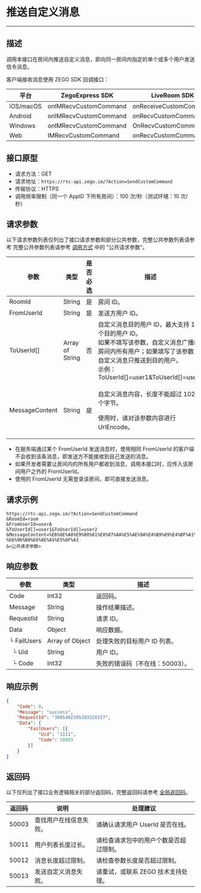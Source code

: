 # 推送自定义消息

---


## 描述

调用本接口在房间内推送自定义消息，即向同一房间内指定的单个或多个用户发送信令消息。

客户端接收消息使用 ZEGO SDK 回调接口：

| 平台 |ZegoExpress SDK|LiveRoom SDK|
|-|-|-|
|iOS/macOS| onIMRecvCustomCommand | onReceiveCustomCommand | 
|Android| onIMRecvCustomCommand | onRecvCustomCommand | 
|Windows| onIMRecvCustomCommand |   OnRecvCustomCommand | 
|Web| IMRecvCustomCommand | onRecvCustomCommand | 




## 接口原型

- 请求方法：GET
- 请求地址：`https://rtc-api.zego.im/?Action=SendCustomCommand`
- 传输协议：HTTPS
- 调用频率限制（同一个 AppID 下所有房间）：100 次/秒（测试环境：10 次/秒）


## 请求参数

以下请求参数列表仅列出了接口请求参数和部分公共参数，完整公共参数列表请参考 完整公共参数列表请参考 [调用方式](/real-time-voice-server/api-reference/accessing-server-apis#公共请求参数) 中的 “公共请求参数”。


<table>

<thead>
  <tr>
    <th>参数</th>
    <th>类型</th>
    <th>是否必选</th>
    <th>描述</th>
  </tr>
</thead>
<tbody>
  <tr>
    <td>RoomId</td>
    <td>String</td>
    <td>是</td>
    <td>房间 ID。</td>
  </tr>
  <tr>
    <td>FromUserId</td>
    <td>String</td>
    <td>是</td>
    <td>发送方用户 ID。</td>
  </tr>
  <tr>
    <td>ToUserId[]</td>
    <td>Array of String</td>
    <td>否</td>
    <td>自定义消息目的用户 ID，最大支持 10 个目的用户 ID。<br />如果不填写该参数，自定义消息广播给房间内所有用户；如果填写了该参数，自定义消息只推送到目的用户。<br />示例：ToUserId[]=user1&ToUserId[]=user2</td>
  </tr>
  <tr>
    <td>MessageContent</td>
    <td>String</td>
    <td>是</td>
    <td><p>自定义消息内容，长度不能超过 1024 个字节。</p><p>使用时，请对该参数内容进行 UrlEncode。</p></td>
  </tr>
</tbody>
</table>

<Warning title="注意">


- 在服务端通过某个 FromUserId 发送消息时，使用相同 FromUserId 的客户端不会收到该条消息，即发送方不能接收到自己发送的消息。
- 如果开发者需要让房间内的所有用户都收到消息，调用本接口时，应传入该房间用户之外的 FromUserId。
- 使用的 FromUserId 无需登录该房间，即可直接发送消息。

</Warning>



## 请求示例

```
https://rtc-api.zego.im/?Action=SendCustomCommand
&RoomId=room
&FromUserId=userA
&ToUserId[]=user1&ToUserId[]=user2
&MessageContent=%E6%8E%A8%E9%80%81%E8%87%AA%E5%AE%9A%E4%B9%89%E4%BF%A1%E6%81%AF-%E6%96%B0%E6%8E%A5%E5%8F%A3
&<公共请求参数>
```

## 响应参数


<table>

<thead>
  <tr>
    <th>参数</th>
    <th>类型</th>
    <th>描述</th>
  </tr>
</thead>
<tbody>
  <tr>
    <td>Code</td>
    <td>Int32</td>
    <td>返回码。</td>
  </tr>
  <tr>
    <td>Message</td>
    <td>String</td>
    <td>操作结果描述。</td>
  </tr>
  <tr>
    <td>RequestId</td>
    <td>String</td>
    <td>请求 ID。</td>
  </tr>
  <tr>
    <td>Data</td>
    <td>Object</td>
    <td>响应数据。</td>
  </tr>
  <tr>
    <td>└ FailUsers</td>
    <td>Array of Object</td>
    <td>处理失败的目标用户 ID 列表。</td>
  </tr>
  <tr>
    <td>&nbsp;&nbsp;└ Uid</td>
    <td>String</td>
    <td>用户 ID。</td>
  </tr>
  <tr>
    <td>&nbsp;&nbsp;└ Code</td>
    <td>Int32</td>
    <td>失败的错误码（不在线：50003）。</td>
  </tr>
</tbody>
</table>


## 响应示例

```json
{
    "Code": 0,
    "Message": "success",
    "RequestId": "3005402395393320157",
    "Data": {
        "FailUsers": [{
            "Uid": "1111",
            "Code": 50003
        }]
    }
}
```

## 返回码

以下仅列出了接口业务逻辑相关的部分返回码，完整返回码请参考 [全局返回码](https://doc-zh.zego.im/)。

|返回码|说明| 处理建议 |
|-----|----|----|
| 50003 | 查找用户在线信息失败。 | 请确认请求用户 UserId 是否在线。 |
| 50011 | 用户列表长度过长。 | 请检查请求包中的用户个数是否超过限制。 |
| 50012 | 消息长度超过限制。 | 请检查参数长度是否超过限制。|
| 50013 | 发送自定义消息失败。 | 请重试，或联系 ZEGO 技术支持处理。 |
